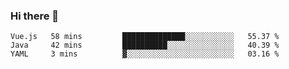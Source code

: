 ### Hi there 👋

<!--
**urzz/urzz** is a ✨ _special_ ✨ repository because its `README.md` (this file) appears on your GitHub profile.

Here are some ideas to get you started:

- 🔭 I’m currently working on ...
- 🌱 I’m currently learning ...
- 👯 I’m looking to collaborate on ...
- 🤔 I’m looking for help with ...
- 💬 Ask me about ...
- 📫 How to reach me: ...
- 😄 Pronouns: ...
- ⚡ Fun fact: ...
-->

<!--START_SECTION:waka-->
```text
Vue.js   58 mins         ██████████████░░░░░░░░░░░   55.37 % 
Java     42 mins         ██████████░░░░░░░░░░░░░░░   40.39 % 
YAML     3 mins          ▓░░░░░░░░░░░░░░░░░░░░░░░░   03.16 % 
```
<!--END_SECTION:waka-->
